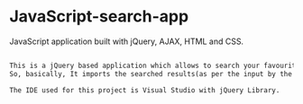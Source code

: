 # JavaScript-search-app

JavaScript application built with jQuery, AJAX, HTML and CSS.

```markdown

This is a jQuery based application which allows to search your favourite artist from the data of all artists described in JSON format.
So, basically, It imports the searched results(as per the input by the user) from JSON file without loading the complete page by using AJAX(Asynchrnous javascript and XML) concepts.It uses jQuery for POST/GET requests and for other miscellaneous functions such as fade in and fade out etc.

The IDE used for this project is Visual Studio with jQuery Library.

```



